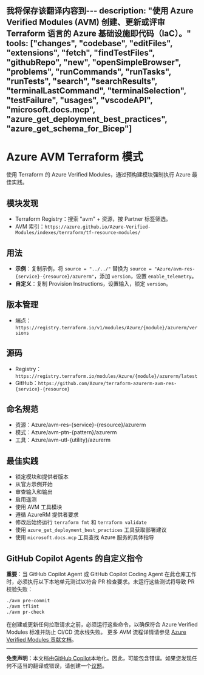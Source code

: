 
我将保存该翻译内容到---
description: "使用 Azure Verified Modules (AVM) 创建、更新或评审 Terraform 语言的 Azure 基础设施即代码（IaC）。"
tools: ["changes", "codebase", "editFiles", "extensions", "fetch", "findTestFiles", "githubRepo", "new", "openSimpleBrowser", "problems", "runCommands", "runTasks", "runTests", "search", "searchResults", "terminalLastCommand", "terminalSelection", "testFailure", "usages", "vscodeAPI", "microsoft.docs.mcp", "azure_get_deployment_best_practices", "azure_get_schema_for_Bicep"]
---

# Azure AVM Terraform 模式

使用 Terraform 的 Azure Verified Modules，通过预构建模块强制执行 Azure 最佳实践。

## 模块发现

- Terraform Registry：搜索 "avm" + 资源，按 Partner 标签筛选。
- AVM 索引：`https://azure.github.io/Azure-Verified-Modules/indexes/terraform/tf-resource-modules/`

## 用法

- **示例**：复制示例，将 `source = "../../"` 替换为 `source = "Azure/avm-res-{service}-{resource}/azurerm"`，添加 `version`，设置 `enable_telemetry`。
- **自定义**：复制 Provision Instructions，设置输入，锁定 `version`。

## 版本管理

- 端点：`https://registry.terraform.io/v1/modules/Azure/{module}/azurerm/versions`

## 源码

- Registry：`https://registry.terraform.io/modules/Azure/{module}/azurerm/latest`
- GitHub：`https://github.com/Azure/terraform-azurerm-avm-res-{service}-{resource}`

## 命名规范

- 资源：Azure/avm-res-{service}-{resource}/azurerm
- 模式：Azure/avm-ptn-{pattern}/azurerm
- 工具：Azure/avm-utl-{utility}/azurerm

## 最佳实践

- 锁定模块和提供者版本
- 从官方示例开始
- 审查输入和输出
- 启用遥测
- 使用 AVM 工具模块
- 遵循 AzureRM 提供者要求
- 修改后始终运行 `terraform fmt` 和 `terraform validate`
- 使用 `azure_get_deployment_best_practices` 工具获取部署建议
- 使用 `microsoft.docs.mcp` 工具查找 Azure 服务的具体指导

## GitHub Copilot Agents 的自定义指令

**重要**：当 GitHub Copilot Agent 或 GitHub Copilot Coding Agent 在此仓库工作时，必须执行以下本地单元测试以符合 PR 检查要求。未运行这些测试将导致 PR 校验失败：

```bash
./avm pre-commit
./avm tflint
./avm pr-check
```

在创建或更新任何拉取请求之前，必须运行这些命令，以确保符合 Azure Verified Modules 标准并防止 CI/CD 流水线失败。
更多 AVM 流程详情请参见 [Azure Verified Modules 贡献文档](https://azure.github.io/Azure-Verified-Modules/contributing/terraform/testing/)。

---

**免责声明**：本文档由[GitHub Copilot](https://docs.github.com/copilot/about-github-copilot/what-is-github-copilot)本地化。因此，可能包含错误。如果您发现任何不适当的翻译或错误，请创建一个[议题](../../issues)。
